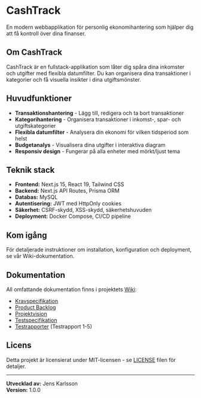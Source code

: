 # CashTrack

En modern webbapplikation för personlig ekonomihantering som hjälper dig att få kontroll över dina finanser.

## Om CashTrack

CashTrack är en fullstack-applikation som låter dig spåra dina inkomster och utgifter med flexibla datumfilter. Du kan organisera dina transaktioner i kategorier och få visuella insikter i dina utgiftsmönster.

## Huvudfunktioner

- **Transaktionshantering** - Lägg till, redigera och ta bort transaktioner
- **Kategorihantering** - Organisera transaktioner i inkomst-, spar- och utgiftskategorier
- **Flexibla datumfilter** - Analysera din ekonomi för vilken tidsperiod som helst
- **Budgetanalys** - Visualisera dina utgifter i interaktiva diagram
- **Responsiv design** - Fungerar på alla enheter med mörkt/ljust tema

## Teknik stack

- **Frontend:** Next.js 15, React 19, Tailwind CSS
- **Backend:** Next.js API Routes, Prisma ORM
- **Databas:** MySQL
- **Autentisering:** JWT med HttpOnly cookies
- **Säkerhet:** CSRF-skydd, XSS-skydd, säkerhetshuvuden
- **Deployment:** Docker Compose, CI/CD pipeline

## Kom igång

För detaljerade instruktioner om installation, konfiguration och deployment, se vår Wiki-dokumentation.

## Dokumentation

All omfattande dokumentation finns i projektets [Wiki](../../wiki):

- [Kravspecifikation](../../wiki/Kravspecifikation)
- [Product Backlog](../../wiki/Product-backlog)
- [Projektvision](../../wiki/Projektvision)
- [Testspecifikation](../../wiki/Testspecifikation)
- [Testrapporter](../../wiki/Testrapport-1) (Testrapport 1-5)

## Licens

Detta projekt är licensierat under MIT-licensen - se [LICENSE](LICENSE) filen för detaljer.

---

**Utvecklad av:** Jens Karlsson  
**Version:** 1.0.0
